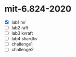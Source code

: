 # mit-6.824-2020

- [x] lab1 mr
- [ ] lab2 raft
- [ ] lab3 kvraft
- [ ] lab4 shardkv
- [ ] challenge1
- [ ] challenge2
